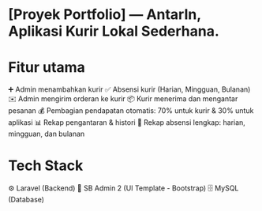 <h1>[Proyek Portfolio] — AntarIn, Aplikasi Kurir Lokal Sederhana.</h1>

<h1>Fitur utama</h1>
➕ Admin menambahkan kurir
✅ Absensi kurir (Harian, Mingguan, Bulanan)
✉️ Admin mengirim orderan ke kurir
📦 Kurir menerima dan mengantar pesanan
💰 Pembagian pendapatan otomatis:
  70% untuk kurir & 30% untuk aplikasi
📊 Rekap pengantaran & histori
📅 Rekap absensi lengkap: harian, mingguan, dan bulanan


<h1>Tech Stack</h1>
⚙️ Laravel (Backend)
🎨 SB Admin 2 (UI Template - Bootstrap)
🗄️ MySQL (Database)
